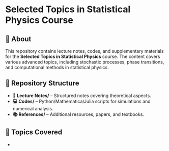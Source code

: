 # Selected Topics in Statistical Physics Course

## 📌 About
This repository contains lecture notes, codes, and supplementary materials for the **Selected Topics in Statistical Physics** course. The content covers various advanced topics, including stochastic processes, phase transitions, and computational methods in statistical physics.

## 📂 Repository Structure
- **📜 Lecture Notes/** – Structured notes covering theoretical aspects.
- **💻 Codes/** – Python/Mathematica/Julia scripts for simulations and numerical analysis.
- **📚 References/** – Additional resources, papers, and textbooks.

## 🔬 Topics Covered
- 
